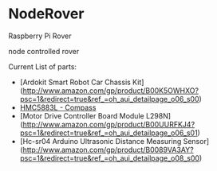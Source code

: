 # NodeRover
Raspberry Pi Rover

node controlled rover

Current List of parts:
* [Ardokit Smart Robot Car Chassis Kit] (http://www.amazon.com/gp/product/B00K5OWHXO?psc=1&redirect=true&ref_=oh_aui_detailpage_o06_s00)
* [HMC5883L - Compass](http://www.amazon.com/gp/product/B00TMIR7AW?psc=1&redirect=true&ref_=oh_aui_detailpage_o02_s00)
* [Motor Drive Controller Board Module L298N] (http://www.amazon.com/gp/product/B00UURFKJ4?psc=1&redirect=true&ref_=oh_aui_detailpage_o06_s01)
* [Hc-sr04 Arduino Ultrasonic Distance Measuring Sensor] (http://www.amazon.com/gp/product/B0089VA3AY?psc=1&redirect=true&ref_=oh_aui_detailpage_o08_s00)
